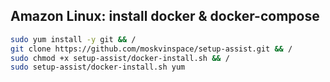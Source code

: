 ## Amazon Linux: install docker & docker-compose
```sh
sudo yum install -y git && /
git clone https://github.com/moskvinspace/setup-assist.git && /
sudo chmod +x setup-assist/docker-install.sh && /
sudo setup-assist/docker-install.sh yum
```

